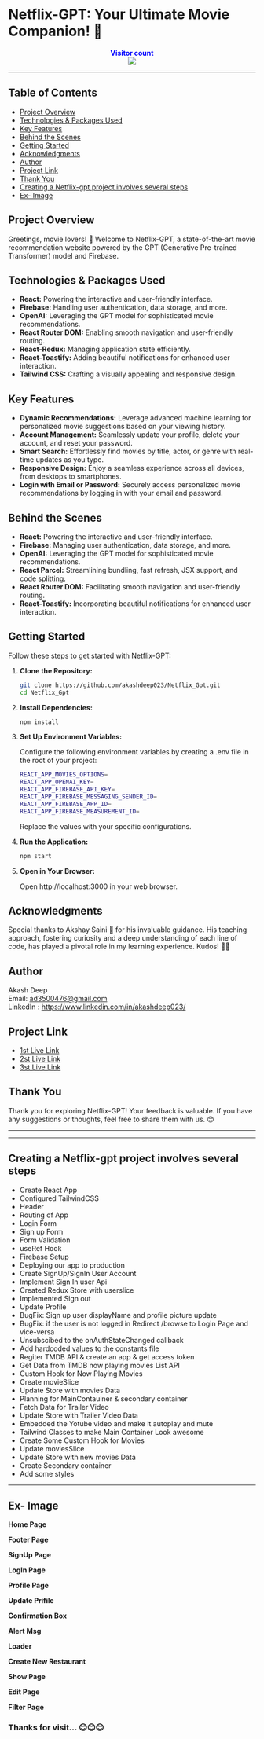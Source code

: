 # Netflix-GPT: Your Ultimate Movie Companion! 🚀

<p align="center">
  <b style="color: blue;  ">Visitor count</b>
  <br>
  <a style="" href="https://github.com/akashdeep023">
  <img src="https://profile-counter.glitch.me/netflix-gpt/count.svg" />
  </a>
</p>

---

## Table of Contents

-   [Project Overview](#project-overview)
-   [Technologies & Packages Used](#technologies--packages-used)
-   [Key Features](#key-features)
-   [Behind the Scenes](#behind-the-scenes)
-   [Getting Started](#getting-started)
-   [Acknowledgments](#acknowledgments)
-   [Author](#author)
-   [Project Link](#project-link)
-   [Thank You](#thank-you)
-   [Creating a Netflix-gpt project involves several steps](#creating-a-netflix-gpt-project-involves-several-steps)
-   [Ex- Image](#ex--image)

## Project Overview

Greetings, movie lovers! 👋 Welcome to Netflix-GPT, a state-of-the-art movie recommendation website powered by the GPT (Generative Pre-trained Transformer) model and Firebase.

## Technologies & Packages Used

-   **React:** Powering the interactive and user-friendly interface.
-   **Firebase:** Handling user authentication, data storage, and more.
-   **OpenAI:** Leveraging the GPT model for sophisticated movie recommendations.
-   **React Router DOM:** Enabling smooth navigation and user-friendly routing.
-   **React-Redux:** Managing application state efficiently.
-   **React-Toastify:** Adding beautiful notifications for enhanced user interaction.
-   **Tailwind CSS:** Crafting a visually appealing and responsive design.

## Key Features

-   **Dynamic Recommendations:** Leverage advanced machine learning for personalized movie suggestions based on your viewing history.
-   **Account Management:** Seamlessly update your profile, delete your account, and reset your password.
-   **Smart Search:** Effortlessly find movies by title, actor, or genre with real-time updates as you type.
-   **Responsive Design:** Enjoy a seamless experience across all devices, from desktops to smartphones.
-   **Login with Email or Password:** Securely access personalized movie recommendations by logging in with your email and password.

## Behind the Scenes

-   **React:** Powering the interactive and user-friendly interface.
-   **Firebase:** Managing user authentication, data storage, and more.
-   **OpenAI:** Leveraging the GPT model for sophisticated movie recommendations.
-   **React Parcel:** Streamlining bundling, fast refresh, JSX support, and code splitting.
-   **React Router DOM:** Facilitating smooth navigation and user-friendly routing.
-   **React-Toastify:** Incorporating beautiful notifications for enhanced user interaction.

## Getting Started

Follow these steps to get started with Netflix-GPT:

1.  **Clone the Repository:**
    ```bash
    git clone https://github.com/akashdeep023/Netflix_Gpt.git
    cd Netflix_Gpt
    ```
2.  **Install Dependencies:**

    ```bash
    npm install
    ```

3.  **Set Up Environment Variables:**

    Configure the following environment variables by creating a .env file in the root of your project:

    ```bash
    REACT_APP_MOVIES_OPTIONS=
    REACT_APP_OPENAI_KEY=
    REACT_APP_FIREBASE_API_KEY=
    REACT_APP_FIREBASE_MESSAGING_SENDER_ID=
    REACT_APP_FIREBASE_APP_ID=
    REACT_APP_FIREBASE_MEASUREMENT_ID=
    ```

    Replace the values with your specific configurations.

4.  **Run the Application:**

    ```bash
    npm start
    ```

5.  **Open in Your Browser:**

    Open http://localhost:3000 in your web browser.

## Acknowledgments

Special thanks to Akshay Saini 🚀 for his invaluable guidance. His teaching approach, fostering curiosity and a deep understanding of each line of code, has played a pivotal role in my learning experience. Kudos! 🙌🌈

## Author

Akash Deep \
Email: ad3500476@gmail.com \
LinkedIn : https://www.linkedin.com/in/akashdeep023/

## Project Link

-   [1st Live Link](https://netflix-gpt-jack.onrender.com/)
-   [2st Live Link](https://netflix-gpt-jack.netlify.app/)
-   [3st Live Link](https://netflix-gpt-jack.firebaseapp.com/)

## Thank You

Thank you for exploring Netflix-GPT! Your feedback is valuable. If you have any suggestions or thoughts, feel free to share them with us. 😊

---

---

## Creating a Netflix-gpt project involves several steps

-   Create React App
-   Configured TailwindCSS
-   Header
-   Routing of App
-   Login Form
-   Sign up Form
-   Form Validation
-   useRef Hook
-   Firebase Setup
-   Deploying our app to production
-   Create SignUp/SignIn User Account
-   Implement Sign In user Api
-   Created Redux Store with userslice
-   Implemented Sign out
-   Update Profile
-   BugFix: Sign up user displayName and profile picture update
-   BugFix: if the user is not logged in Redirect /browse to Login Page and vice-versa
-   Unsubscibed to the onAuthStateChanged callback
-   Add hardcoded values to the constants file
-   Regiter TMDB API & create an app & get access token
-   Get Data from TMDB now playing movies List API
-   Custom Hook for Now Playing Movies
-   Create movieSlice
-   Update Store with movies Data
-   Planning for MainContauiner & secondary container
-   Fetch Data for Trailer Video
-   Update Store with Trailer Video Data
-   Embedded the Yotube video and make it autoplay and mute
-   Tailwind Classes to make Main Container Look awesome
-   Create Some Custom Hook for Movies
-   Update moviesSlice
-   Update Store with new movies Data
-   Create Secondary container
-   Add some styles

---

## Ex- Image

**Home Page**

**Footer Page**

**SignUp Page**

**LogIn Page**

**Profile Page**

**Update Prifile**

**Confirmation Box**

**Alert Msg**

**Loader**

**Create New Restaurant**

**Show Page**

**Edit Page**

**Filter Page**

### Thanks for visit... 😊😊😊

